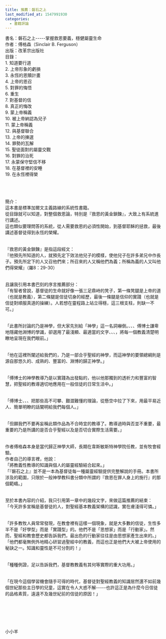 ```yaml
---
title: 推薦：磐石之上
last_modified_at: 1547991930
categories:
  - 書籍評論
---
```


書名：磐石之上-----掌握救恩要義，穩健屬靈生命<br>作者：傅格森（Sinclair B. Ferguson）<br>出版：改革宗出版社<br><!--more-->目錄：<br>1.	知道要行道<br>2.	上帝形象的虧損<br>3.	永恆的恩贖計畫<br>4.	上帝的恩召<br>5.	對罪的悔悟<br>6.	重生<br>7.	對基督的信<br>8.	真正的悔改<br>9.	蒙上帝稱義<br>10.	被上帝納認為兒子<br>11.	蒙上帝稱義<br>12.	與基督聯合<br>13.	上帝的揀選<br>14.	罪勢的瓦解<br>15.	聖徒面對的屬靈交戰<br>16.	對罪的治死<br>17.	永蒙保守堅信不移<br>18.	在基督裡的安睡<br>19.	在永恆裡得榮<br><br><br><br><br>簡介：<br>這本書是標準加爾文主義路線的系統性書籍。<br>從目錄就可以知道，對整個救恩論，特別是『救恩的黃金鎖鍊』，大致上有系統進行講述。<br>這也類似要理問答的系統，從人需要救恩的必須性開始，到基督耶穌的拯救，最後講述基督徒得到永恆的榮耀。<br><br><br>『救恩的黃金鎖鍊』是指這段經文：<br>『他預先所知道的人，就預先定下效法他兒子的模樣，使他兒子在許多弟兄中作長子。預先所定下的人又召他們來；所召來的人又稱他們為義；所稱為義的人又叫他們得榮耀』（羅8：29-30）<br><br><br>且讓我引用本書巴刻的序言推薦部分：<br>「有智者曾說，基督徒的生命就好像一張三足鼎峙的凳子，第一條凳腿是上帝的道（也就是教義），第二條腿是信徒切身的經歷，最後一條腿是信仰的實踐（也就是信徒對順服真道的操練）。人若想在靈程路上站立得穩，這三根支柱，則缺一不可。」<br><br><br>「此書所討論的乃是神學，但大家先別給「神學」這一名詞嚇倒。、、、傅博士謙卑地隱藏他淵博的學識，卻選用了最淺顯、最適當的文字、、、，將每一個教義清楚明瞭地呈現在我們眼前。」<br><br><br>「他在這裡所闡述給我們的，乃是一部合乎聖經的神學，而這神學的要領總綱則是源自那悠久的、成熟的、豐富的、淵博的歸正神學。」<br><br><br>「傅博士的神學教導乃是以實踐為出發點的，他以他那獨到的透析力和豐富的智慧，把聖經的教導適切地應用在一般信徒的日常生活中。」<br><br><br>「傅博士、、、把那些高不可攀、艱澀難懂的理論，從懸空中拉了下來，用最平易近人、簡單明瞭的話闡明給我們每個人。」<br><br><br>「但願我們不要再妄稱此類作品為不合時宜的教導了。教導過時與否並不重要，最重要的乃是所講的是否合乎聖經以及是否切合實際生活需要。」<br><br><br>作者傅格森本身是當代歸正神學大師，長期在韋斯敏斯特神學院任教，並有牧會經驗。<br>作者自己的導言裡，他說：<br>「將教義性教導的知識與個人的屬靈經驗結合起來。」<br>「『磐石之上』並不是一本為基督徒每一種屬靈經驗提供完整解說的手冊。本書所涉及的範圍，只限於一般神學教科書分類中所謂的『救恩在罪人身上的施行』的那個範疇。」<br><br><br>至於本書內容的介紹，我只引用第一章中的幾段文字，來做這篇推薦的結束：<br>「今天許多宣稱是基督徒的人，對聖經基本教義架構的認識，實在膚淺得可憐。」<br><br><br>「許多教牧人員常常發現，在教會裡有這樣一個現象，就是大多數的信徒，生性多半不是「好學型」而是「實踐型」的。他們不是「思想家」而是「行動家」。然而，聖經和教會歷史都告訴我們，最出色的行動家往往是由思想家產生出來的。」<br>「他們都毫無例外地精心研習過聖經中的教義，而這也正是他們大大被上帝使用的秘訣之一。知識和靈性是不可分割的！」<br><br><br>「種種例證，足以告訴我們，基督教教義有其何等實際的重大功用。」<br><br><br>「在現今這個學習機會隨手可得的時代，基督徒對聖經教義的知識居然還不如前幾個世紀那些主日學的兒童，這實在令人大惑不解-----也許這正是為什麼今日信徒的品格素質，遠遠不及幾世紀前的信徒的原因！」<br><br><br><br><br><br><br>小小羊<br><br><br><br><br><br><br><br><br><br>
